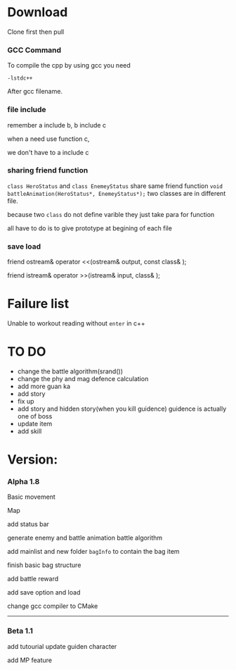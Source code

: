 # Download

Clone first
then pull

### GCC Command
To compile the cpp by using gcc you need
```
-lstdc++
```
After gcc filename.

### file include
remember a include b, b include c

when a need use function c,

we don't have to a include c 

### sharing friend function

`class HeroStatus` and `class EnemeyStatus` share same friend function `void battleAnimation(HeroStatus*, EnemeyStatus*);` two classes are in different file.

because two `class` do not define varible they just take para for function

all have to do is to give prototype at begining of each file 

### save load

friend ostream& operator <<(ostream& output, const class& );

friend istream& operator >>(istream& input, class& );



# Failure list
Unable to workout reading without `enter` in c++


# TO DO
 - change the battle algorithm(srand())
 - change the phy and mag defence calculation
 - add more guan ka
 - add story
 - fix up
 - add story and hidden story(when you kill guidence) guidence is actually one of boss
 - update item
 - add skill


# Version:
### Alpha 1.8
Basic movement

Map

add status bar

generate enemy and battle animation battle algorithm

add mainlist and new folder `bagInfo` to contain the bag item

finish basic bag structure

add battle reward

add save option and load

change gcc compiler to CMake

---

### Beta 1.1

add tutourial update guiden character

add MP feature